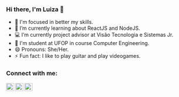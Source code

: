 ### Hi there, I'm Luiza :wave:

- 🔭 I'm focused in better my skills.
- 🌱 I’m currently learning about ReactJS and NodeJS.
- :computer: I’m currently project advisor at Visão Tecnologia e Sistemas Jr.
- :school: I'm student at UFOP in course Computer Engineering.
- 😄 Pronouns: She/Her.
- ⚡ Fun fact: I like to play guitar and play videogames.

### Connect with me:

[<img align="left" alt="Luiza | LinkedIn" width="22px" src="https://cdn.jsdelivr.net/npm/simple-icons@v3/icons/linkedin.svg" />][linkedin]
[<img align="left" alt="Luiza | Twitter" width="22px" src="https://cdn.jsdelivr.net/npm/simple-icons@v3/icons/twitter.svg" />][twitter]
[<img align="left" alt="Luiza | Instagram" width="22px" src="https://cdn.jsdelivr.net/npm/simple-icons@v3/icons/instagram.svg" />][instagram]

<br />


[linkedin]: https://www.linkedin.com/in/luizapolita
[twitter]: https://twitter.com/luibpza
[instagram]: https://www.instagram.com/luizapolita








